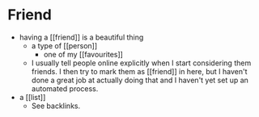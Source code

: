# Friend

- having a [[friend]] is a beautiful thing
  - a type of [[person]]
    - one of my [[favourites]]
  - I usually tell people online explicitly when I start considering them friends. I then try to mark them as [[friend]] in here, but I haven't done a great job at actually doing that and I haven't yet set up an automated process.
- a [[list]]
  - See backlinks.

